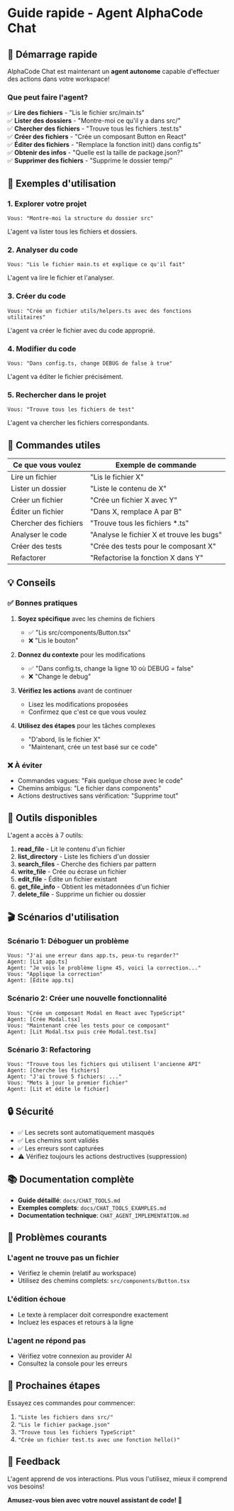 # Guide rapide - Agent AlphaCode Chat

## 🚀 Démarrage rapide

AlphaCode Chat est maintenant un **agent autonome** capable d'effectuer des actions dans votre workspace!

### Que peut faire l'agent?

✅ **Lire des fichiers** - "Lis le fichier src/main.ts"  
✅ **Lister des dossiers** - "Montre-moi ce qu'il y a dans src/"  
✅ **Chercher des fichiers** - "Trouve tous les fichiers .test.ts"  
✅ **Créer des fichiers** - "Crée un composant Button en React"  
✅ **Éditer des fichiers** - "Remplace la fonction init() dans config.ts"  
✅ **Obtenir des infos** - "Quelle est la taille de package.json?"  
✅ **Supprimer des fichiers** - "Supprime le dossier temp/"  

## 📝 Exemples d'utilisation

### 1. Explorer votre projet
```
Vous: "Montre-moi la structure du dossier src"
```
L'agent va lister tous les fichiers et dossiers.

### 2. Analyser du code
```
Vous: "Lis le fichier main.ts et explique ce qu'il fait"
```
L'agent va lire le fichier et l'analyser.

### 3. Créer du code
```
Vous: "Crée un fichier utils/helpers.ts avec des fonctions utilitaires"
```
L'agent va créer le fichier avec du code approprié.

### 4. Modifier du code
```
Vous: "Dans config.ts, change DEBUG de false à true"
```
L'agent va éditer le fichier précisément.

### 5. Rechercher dans le projet
```
Vous: "Trouve tous les fichiers de test"
```
L'agent va chercher les fichiers correspondants.

## 🎯 Commandes utiles

| Ce que vous voulez | Exemple de commande |
|-------------------|---------------------|
| Lire un fichier | "Lis le fichier X" |
| Lister un dossier | "Liste le contenu de X" |
| Créer un fichier | "Crée un fichier X avec Y" |
| Éditer un fichier | "Dans X, remplace A par B" |
| Chercher des fichiers | "Trouve tous les fichiers *.ts" |
| Analyser le code | "Analyse le fichier X et trouve les bugs" |
| Créer des tests | "Crée des tests pour le composant X" |
| Refactorer | "Refactorise la fonction X dans Y" |

## 💡 Conseils

### ✅ Bonnes pratiques

1. **Soyez spécifique** avec les chemins de fichiers
   - ✅ "Lis src/components/Button.tsx"
   - ❌ "Lis le bouton"

2. **Donnez du contexte** pour les modifications
   - ✅ "Dans config.ts, change la ligne 10 où DEBUG = false"
   - ❌ "Change le debug"

3. **Vérifiez les actions** avant de continuer
   - Lisez les modifications proposées
   - Confirmez que c'est ce que vous voulez

4. **Utilisez des étapes** pour les tâches complexes
   - "D'abord, lis le fichier X"
   - "Maintenant, crée un test basé sur ce code"

### ❌ À éviter

- Commandes vagues: "Fais quelque chose avec le code"
- Chemins ambigus: "Le fichier dans components"
- Actions destructives sans vérification: "Supprime tout"

## 🔧 Outils disponibles

L'agent a accès à 7 outils:

1. **read_file** - Lit le contenu d'un fichier
2. **list_directory** - Liste les fichiers d'un dossier
3. **search_files** - Cherche des fichiers par pattern
4. **write_file** - Crée ou écrase un fichier
5. **edit_file** - Édite un fichier existant
6. **get_file_info** - Obtient les métadonnées d'un fichier
7. **delete_file** - Supprime un fichier ou dossier

## 🎬 Scénarios d'utilisation

### Scénario 1: Déboguer un problème

```
Vous: "J'ai une erreur dans app.ts, peux-tu regarder?"
Agent: [Lit app.ts]
Agent: "Je vois le problème ligne 45, voici la correction..."
Vous: "Applique la correction"
Agent: [Édite app.ts]
```

### Scénario 2: Créer une nouvelle fonctionnalité

```
Vous: "Crée un composant Modal en React avec TypeScript"
Agent: [Crée Modal.tsx]
Vous: "Maintenant crée les tests pour ce composant"
Agent: [Lit Modal.tsx puis crée Modal.test.tsx]
```

### Scénario 3: Refactoring

```
Vous: "Trouve tous les fichiers qui utilisent l'ancienne API"
Agent: [Cherche les fichiers]
Agent: "J'ai trouvé 5 fichiers: ..."
Vous: "Mets à jour le premier fichier"
Agent: [Lit et édite le fichier]
```

## 🔒 Sécurité

- ✅ Les secrets sont automatiquement masqués
- ✅ Les chemins sont validés
- ✅ Les erreurs sont capturées
- ⚠️ Vérifiez toujours les actions destructives (suppression)

## 📚 Documentation complète

- **Guide détaillé**: `docs/CHAT_TOOLS.md`
- **Exemples complets**: `docs/CHAT_TOOLS_EXAMPLES.md`
- **Documentation technique**: `CHAT_AGENT_IMPLEMENTATION.md`

## 🐛 Problèmes courants

### L'agent ne trouve pas un fichier
- Vérifiez le chemin (relatif au workspace)
- Utilisez des chemins complets: `src/components/Button.tsx`

### L'édition échoue
- Le texte à remplacer doit correspondre exactement
- Incluez les espaces et retours à la ligne

### L'agent ne répond pas
- Vérifiez votre connexion au provider AI
- Consultez la console pour les erreurs

## 🚀 Prochaines étapes

Essayez ces commandes pour commencer:

1. `"Liste les fichiers dans src/"`
2. `"Lis le fichier package.json"`
3. `"Trouve tous les fichiers TypeScript"`
4. `"Crée un fichier test.ts avec une fonction hello()"`

## 💬 Feedback

L'agent apprend de vos interactions. Plus vous l'utilisez, mieux il comprend vos besoins!

**Amusez-vous bien avec votre nouvel assistant de code! 🎉**

